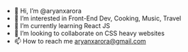 - 👋 Hi, I’m @aryanxarora
- 👀 I’m interested in Front-End Dev, Cooking, Music, Travel
- 🌱 I’m currently learning React JS
- 💞️ I’m looking to collaborate on CSS heavy websites
- 📫 How to reach me aryanxarora@gmail.com

<!---
aryanxarora/aryanxarora is a ✨ special ✨ repository because its `README.md` (this file) appears on your GitHub profile.
You can click the Preview link to take a look at your changes.
--->
